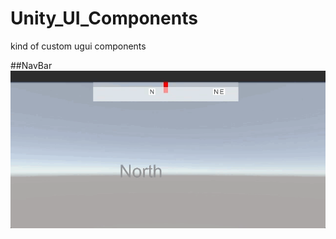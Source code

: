 # Unity_UI_Components
kind of custom ugui components

##NavBar
![image](https://github.com/Zhuangdum/Unity_UI_Components/blob/master/DescriptionGIF/NavBar.gif)

